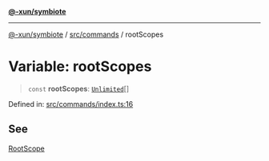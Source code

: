 [**@-xun/symbiote**](../../../README.md)

***

[@-xun/symbiote](../../../README.md) / [src/commands](../README.md) / rootScopes

# Variable: rootScopes

> `const` **rootScopes**: [`Unlimited`](../../configure/enumerations/UnlimitedGlobalScope.md#unlimited)[]

Defined in: [src/commands/index.ts:16](https://github.com/Xunnamius/symbiote/blob/385866d2602d36dd6b86c7f4511dc3df19a6ef56/src/commands/index.ts#L16)

## See

[RootScope](../../configure/enumerations/UnlimitedGlobalScope.md)
